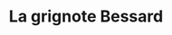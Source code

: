 ---
title: "La grignote Bessard"
url: /besse-et-saint-anastaise/la-grignote-bessard/
shop: Bäckerei
---